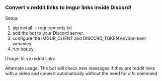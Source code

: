 ### Convert v.reddit links to imgur links inside Discord!

Setup:
1. pip install -r requirements.txt
2. add the bot to your Discord server.
3. configure the IMGUR_CLIENT and DISCORD_TOKEN environment variables
4. run bot.py


Usage:
!c <v.reddit link>

Alternate usage:
The bot will check new messages if they are reddit links with a video and convert automatically without the need for a !c command